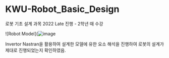 # KWU-Robot_Basic_Design

로봇 기초 설계 과목
2022 Late 진행 - 2학년 때 수강

![Robot Model](![image](https://github.com/user-attachments/assets/23a9d111-133c-42e2-affa-c23737a5496f)

Invertor Nastran을 활용하여 설계한 모델에 유한 요소 해석을 진행하여 로봇의 설계가 제대로 진행되었는지 확인하였음.
